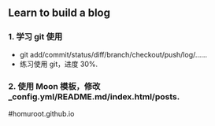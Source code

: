 ## Learn to build a blog

### 1. 学习 git 使用

* git add/commit/status/diff/branch/checkout/push/log/……
* 练习使用 git，进度 30%.

### 2. 使用 Moon 模板，修改 _config.yml/README.md/index.html/posts.
#homuroot.github.io
